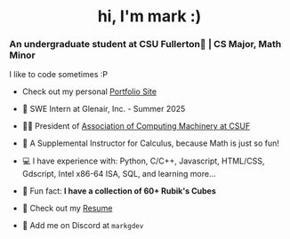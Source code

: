 <h1 align="center">hi, I'm mark :)</h1>
<h3 align="left">An undergraduate student at CSU Fullerton🐘 | CS Major, Math Minor</h3>
<p>I like to code sometimes :P<p>

- Check out my personal [Portfolio Site](https://www.markg.dev/)

- 💼 SWE Intern at Glenair, Inc. - Summer 2025

- 👨‍💼 President of [Association of Computing Machinery at CSUF](https://acmcsuf.com/)

- 📐 A Supplemental Instructor for Calculus, because Math is just so fun!

- 💻 I have experience with: Python, C/C++, Javascript, HTML/CSS, Gdscript, Intel x86-64 ISA, SQL, and learning more...

- 💯 Fun fact: **I have a collection of 60+ Rubik's Cubes**

- 💼 Check out my [Resume](https://github.com/MarkRyanGarcia/Resume/blob/main/resume.pdf)

- 🤙 Add me on Discord at `markgdev`
